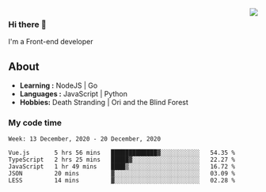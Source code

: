 <img align='right' src="https://github-readme-stats.vercel.app/api?username=strugglebak&show_icons=true">

### Hi there 👋

I'm a Front-end developer

## About

-  **Learning :** NodeJS | Go
-  **Languages :** JavaScript | Python
-  **Hobbies:** Death Stranding | Ori and the Blind Forest

### My code time

<!--START_SECTION:waka-->
```text
Week: 13 December, 2020 - 20 December, 2020

Vue.js       5 hrs 56 mins   █████████████▓░░░░░░░░░░░   54.35 % 
TypeScript   2 hrs 25 mins   █████▓░░░░░░░░░░░░░░░░░░░   22.27 % 
JavaScript   1 hr 49 mins    ████▒░░░░░░░░░░░░░░░░░░░░   16.72 % 
JSON         20 mins         ▓░░░░░░░░░░░░░░░░░░░░░░░░   03.09 % 
LESS         14 mins         ▓░░░░░░░░░░░░░░░░░░░░░░░░   02.28 % 
```
<!--END_SECTION:waka-->
